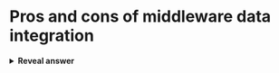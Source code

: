 # Pros and cons of middleware data integration
<details>
<summary><b>Reveal answer</b></summary>
Pros:<br>- integration is done automatically<br>- the same way each time (protocol)<br><br>Cons:<br>- must be deployed and maintained
</details>

